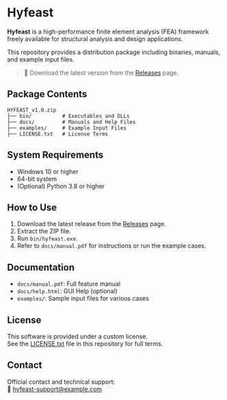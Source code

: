 # Hyfeast

**Hyfeast** is a high-performance finite element analysis (FEA) framework  
freely available for structural analysis and design applications.

This repository provides a distribution package including binaries, manuals, and example input files.

> 🔗 Download the latest version from the [Releases](https://github.com/your-username/Hyfeast/releases) page.

##  Package Contents

```
HYFEAST_v1.0.zip
├── bin/          # Executables and DLLs
├── docs/         # Manuals and Help Files
├── examples/     # Example Input Files
├── LICENSE.txt   # License Terms
```

##  System Requirements

- Windows 10 or higher
- 64-bit system
- (Optional) Python 3.8 or higher

## How to Use

1. Download the latest release from the [Releases](https://github.com/your-username/Hyfeast/releases) page.
2. Extract the ZIP file.
3. Run `bin/hyfeast.exe`.
4. Refer to `docs/manual.pdf` for instructions or run the example cases.

## Documentation

- `docs/manual.pdf`: Full feature manual
- `docs/help.html`: GUI Help (optional)
- `examples/`: Sample input files for various cases

## License

This software is provided under a custom license.  
See the [LICENSE.txt](LICENSE.txt) file in this repository for full terms.

##  Contact

Official contact and technical support:  
📧 hyfeast-support@example.com
